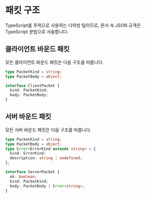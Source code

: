 # 패킷 구조

TypeScript를 주력으로 사용하는 다락방 팀이므로, 문서 속 JSON 규격은 TypeScript 문법으로 서술합니다.

## 클라이언트 바운드 패킷

모든 클라이언트 바운드 패킷은 다음 구조를 따릅니다.

```typescript
type PacketKind = string;
type PacketBody = object;

interface ClientPacket {
  kind: PacketKind;
  body: PacketBody;
}
```

## 서버 바운드 패킷

모든 서버 바운드 패킷은 다음 구조를 따릅니다.

```typescript
type PacketKind = string;
type PacketBody = object;
type Error<ErrorKind extends string> = {
  kind: ErrorKind;
  description: string | undefined;
};

interface ServerPacket {
  ok: boolean;
  kind: PacketKind;
  body: PacketBody | Error<string>;
}
```
